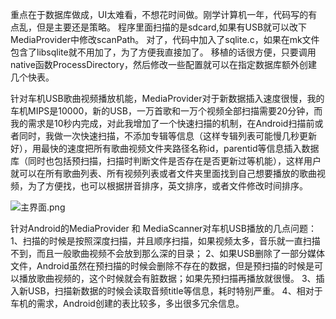 重点在于数据库做成，UI太难看，不想花时间做。刚学计算机一年，代码写的有点乱，但是主要还是策略。
程序里面扫描的是sdcard,如果有USB就可以改下MediaProvider中修改scanPath。
对了，代码中加入了sqlite.c，如果在mk文件包含了libsqlite就不用加了，为了方便我直接加了。
移植的话很方便，只要调用native函数ProcessDirectory，然后修改一些配置就可以在指定数据库额外创建几个快表。

针对车机USB歌曲视频播放机能，MediaProvider对于新数据插入速度很慢，我的车机MIPS是10000，新的USB，一万首歌和一万个视频全部扫描需要20分钟，而我的需求是10秒内完成，对此我增加了一个快速扫描的机制，在Android扫描前或者同时，我做一次快速扫描，不添加专辑等信息（这样专辑列表可能慢几秒更新好），用最快的速度把所有歌曲视频文件夹路径名称id，parentid等信息插入数据库（同时也包括预扫描，扫描时判断文件是否存在是否更新过等机能），这样用户就可以在所有歌曲列表、所有视频列表或者文件夹里面找到自己想要播放的歌曲视频，为了方便找，也可以根据拼音排序，英文排序，或者文件修改时间排序。

![主界面.png](https://github.com/Tecinno/MediaScanner/blob/tamago/%E4%B8%BB%E7%95%8C%E9%9D%A2.png)

针对Android的MediaProvider 和 MediaScanner对车机USB播放的几点问题：
1、扫描的时候是按照深度扫描，并且顺序扫描，如果视频太多，音乐就一直扫描不到，而且一般歌曲视频不会放到那么深的目录；
2、如果USB删除了一部分媒体文件，Android虽然在预扫描的时候会删除不存在的数据，但是预扫描的时候是可以播放歌曲视频的，这个时候就会有脏数据；如果先预扫描再播放就很慢。
3、插入新USB，扫描新数据的时候会读取音频title等信息，耗时特别严重。
4、相对于车机的需求，Android创建的表比较多，多出很多冗余信息。


